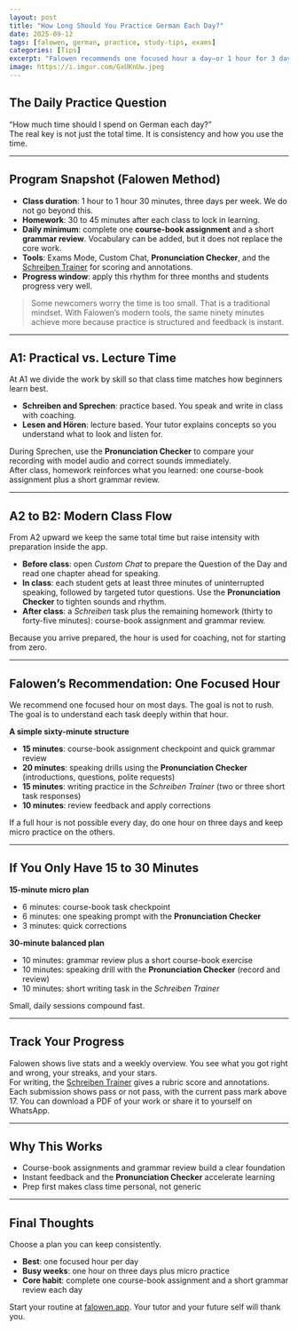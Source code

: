 ```yaml
---
layout: post
title: "How Long Should You Practice German Each Day?"
date: 2025-09-12
tags: [falowen, german, practice, study-tips, exams]
categories: [Tips]
excerpt: "Falowen recommends one focused hour a day—or 1 hour for 3 days at A2+—with deep understanding of each task. Here’s how to make every minute count, even when you only have 15–30 minutes."
image: https://i.imgur.com/GxUKnUw.jpeg
---
```


## The Daily Practice Question

“How much time should I spend on German each day?”  
The real key is not just the total time. It is consistency and how you use the time.

<hr/>

## Program Snapshot (Falowen Method)

<ul>
  <li><strong>Class duration</strong>: 1 hour to 1 hour 30 minutes, three days per week. We do not go beyond this.</li>
  <li><strong>Homework</strong>: 30 to 45 minutes after each class to lock in learning.</li>
  <li><strong>Daily minimum</strong>: complete one <strong>course-book assignment</strong> and a short <strong>grammar review</strong>. Vocabulary can be added, but it does not replace the core work.</li>
  <li><strong>Tools</strong>: Exams Mode, Custom Chat, <strong>Pronunciation Checker</strong>, and the <a href="/2025/09/14/schreiben-trainer-from-blank-page-to-confident-writing.html">Schreiben Trainer</a> for scoring and annotations.</li>
  <li><strong>Progress window</strong>: apply this rhythm for three months and students progress very well.</li>
</ul>

> Some newcomers worry the time is too small. That is a traditional mindset. With Falowen’s modern tools, the same ninety minutes achieve more because practice is structured and feedback is instant.

<hr/>

## A1: Practical vs. Lecture Time

At A1 we divide the work by skill so that class time matches how beginners learn best.

<ul>
  <li><strong>Schreiben and Sprechen</strong>: practice based. You speak and write in class with coaching.</li>
  <li><strong>Lesen and Hören</strong>: lecture based. Your tutor explains concepts so you understand what to look and listen for.</li>
</ul>

During Sprechen, use the <strong>Pronunciation Checker</strong> to compare your recording with model audio and correct sounds immediately.  
After class, homework reinforces what you learned: one course-book assignment plus a short grammar review.

<hr/>

## A2 to B2: Modern Class Flow

From A2 upward we keep the same total time but raise intensity with preparation inside the app.

<ul>
  <li><strong>Before class</strong>: open <em>Custom Chat</em> to prepare the Question of the Day and read one chapter ahead for speaking.</li>
  <li><strong>In class</strong>: each student gets at least three minutes of uninterrupted speaking, followed by targeted tutor questions. Use the <strong>Pronunciation Checker</strong> to tighten sounds and rhythm.</li>
  <li><strong>After class</strong>: a <em>Schreiben</em> task plus the remaining homework (thirty to forty-five minutes): course-book assignment and grammar review.</li>
</ul>

Because you arrive prepared, the hour is used for coaching, not for starting from zero.

<hr/>

## Falowen’s Recommendation: One Focused Hour

We recommend one focused hour on most days. The goal is not to rush. The goal is to understand each task deeply within that hour.

**A simple sixty-minute structure**
<ul>
  <li><strong>15 minutes</strong>: course-book assignment checkpoint and quick grammar review</li>
  <li><strong>20 minutes</strong>: speaking drills using the <strong>Pronunciation Checker</strong> (introductions, questions, polite requests)</li>
  <li><strong>15 minutes</strong>: writing practice in the <em>Schreiben Trainer</em> (two or three short task responses)</li>
  <li><strong>10 minutes</strong>: review feedback and apply corrections</li>
</ul>

If a full hour is not possible every day, do one hour on three days and keep micro practice on the others.

<hr/>

## If You Only Have 15 to 30 Minutes

**15-minute micro plan**
<ul>
  <li>6 minutes: course-book task checkpoint</li>
  <li>6 minutes: one speaking prompt with the <strong>Pronunciation Checker</strong></li>
  <li>3 minutes: quick corrections</li>
</ul>

**30-minute balanced plan**
<ul>
  <li>10 minutes: grammar review plus a short course-book exercise</li>
  <li>10 minutes: speaking drill with the <strong>Pronunciation Checker</strong> (record and review)</li>
  <li>10 minutes: short writing task in the <em>Schreiben Trainer</em></li>
</ul>

Small, daily sessions compound fast.

<hr/>

## Track Your Progress

Falowen shows live stats and a weekly overview. You see what you got right and wrong, your streaks, and your stars.  
For writing, the <a href="/2025/09/14/schreiben-trainer-from-blank-page-to-confident-writing.html">Schreiben Trainer</a> gives a rubric score and annotations. Each submission shows pass or not pass, with the current pass mark above 17. You can download a PDF of your work or share it to yourself on WhatsApp.

<hr/>

## Why This Works

<ul>
  <li>Course-book assignments and grammar review build a clear foundation</li>
  <li>Instant feedback and the <strong>Pronunciation Checker</strong> accelerate learning</li>
  <li>Prep first makes class time personal, not generic</li>
</ul>

<hr/>

## Final Thoughts

Choose a plan you can keep consistently.

<ul>
  <li><strong>Best</strong>: one focused hour per day</li>
  <li><strong>Busy weeks</strong>: one hour on three days plus micro practice</li>
  <li><strong>Core habit</strong>: complete one course-book assignment and a short grammar review each day</li>
</ul>

Start your routine at <a href="https://falowen.app" target="_blank" rel="noopener">falowen.app</a>. Your tutor and your future self will thank you.
